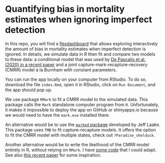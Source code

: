 # Quantifying bias in mortality estimates when ignoring imperfect detection

In this repo, you will find a [flexdashboard](https://garrettgman.github.io/rmarkdown/flexdashboard/index.html) that allows exploring interactively the amount of bias in mortality estimates when imperfect detection is ignored. In details, we simulate data in R then fit and compare two models to these data: a conditional model that was used by [De Pascalis et al. (2020) in a recent paper](https://www.sciencedirect.com/science/article/abs/pii/S000632072030851X) and a joint capture-mark-recapture-recovery (CMRR) model à la Burnham with constant parameters. 

You can run the app locally on your computer from RStudio. To do so, download the file `index.Rmd`, open it in RStudio, click on `Run Document`, and the app should pop up. 

We use package `RMark` to fit a CMRR model to the simulated data. This package calls the `Mark` standalone computer program from `R`. Unfortunately, it makes it impossible to deploy the app on GitHub or shinyapps.io because we would need to have the `mark.exe` installed there. 

An alternative would be to use the [`marked` package](https://github.com/jlaake/marked) developed by Jeff Laake. This package uses `TMB` to fit capture-recapture models. It offers the option to fit the CMRR model with multiple states, check out `?Paradise_shelduck`. 

Another alternative would be to write the likelihood of the CMRR model entirely in R, without relying on `RMark`. I have [some code](https://github.com/oliviergimenez/multievent_jags_R) that I could adapt. See also [this recent paper](https://peerj.com/articles/9382/) for some inspiration.

